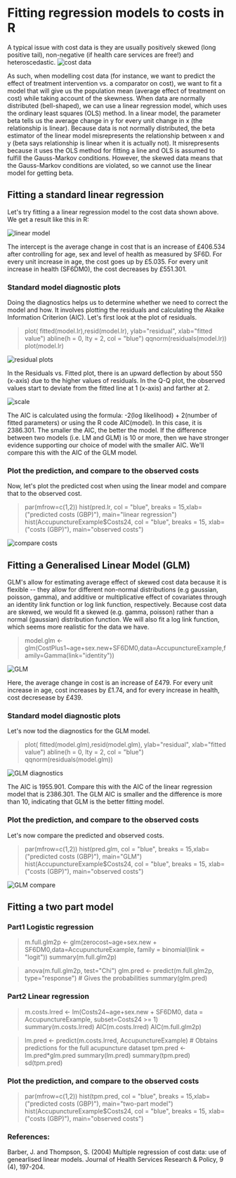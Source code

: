 # Fitting regression models to costs in R

A typical issue with cost data is they are usually positively skewed (long positive tail), non-negative (if health care services are free!) and heteroscedastic. 
![cost data](https://github.com/1Genevieve/Cost_modelling/blob/master/cost.png)

As such, when modelling cost data (for instance, we want to predict the effect of treatment intervention vs. a comparator on cost), we want to fit a model that will give us the population mean (average effect of treatment on cost) while taking account of the skewness. When data are normally distributed (bell-shaped), we can use a linear regression model, which uses the ordinary least squares (OLS) method. In a linear model, the parameter beta tells us the average change in y for every unit change in x (the relationship is linear). Because data is not normally distributed, the beta estimator of the linear model misrepresents the relationship between x and y (beta says relationship is linear when it is actually not). It misrepresents because it uses the OLS method for fitting a line and OLS is assumed to fulfill the Gauss-Markov conditions. However, the skewed data means that the Gauss-Markov conditions are violated, so we cannot use the linear model for getting beta.

## Fitting a standard linear regression

Let's try fitting a a linear regression model to the cost data shown above. We get a result like this in R:

![linear model](https://github.com/1Genevieve/Cost_modelling/blob/master/LM.JPG)

The intercept is the average change in cost that is an increase of £406.534 after controlling for age, sex and level of health as measured by SF6D. For every unit increase in age, the cost goes up by £5.035. For every unit increase in health (SF6DM0), the cost decreases by £551.301.

### Standard model diagnostic plots
Doing the diagnostics helps us to determine whether we need to correct the model and how. It involves plotting the residuals and calculating the Akaike Information Criterion (AIC). Let's first look at the plot of residuals.

>plot( fitted(model.lr),resid(model.lr), ylab="residual", xlab="fitted value")
>abline(h = 0, lty = 2, col = "blue")
>qqnorm(residuals(model.lr))
>plot(model.lr)

![residual plots](https://github.com/1Genevieve/Cost_modelling/blob/master/Residual%20plots.jpg)

In the Residuals vs. Fitted plot, there is an upward deflection by about 550 (x-axis) due to the higher values of residuals. In the Q-Q plot, the observed values start to deviate from the fitted line at 1 (x-axis) and farther at 2.

![scale](https://github.com/1Genevieve/Cost_modelling/blob/master/scale.jpg)

The AIC is calculated using the formula: -2(log likelihood) + 2(number of fitted parameters) or using the R code AIC(model). In this case, it is 2386.301. The smaller the AIC, the better the model. If the difference between two models (i.e. LM and GLM) is 10 or more, then we have stronger evidence supporting our choice of model with the smaller AIC. We'll compare this with the AIC of the GLM model.

### Plot the prediction, and compare to the observed costs
Now, let's plot the predicted cost when using the linear model and compare that to the observed cost.

>par(mfrow=c(1,2))
>hist(pred.lr, col = "blue", breaks = 15,xlab=("predicted costs (GBP)"), main="linear regression")
>hist(AccupunctureExample$Costs24, col = "blue", breaks = 15, xlab=("costs (GBP)"), main="observed costs")

![compare costs](https://github.com/1Genevieve/Cost_modelling/blob/master/compare.JPG)


## Fitting a Generalised Linear Model (GLM)
GLM's allow for estimating average effect of skewed cost data because it is flexible -- they allow for different non-normal distributions (e.g gaussian, poisson, gamma), and additive or multiplicative effect of covariates through an identity link function or log link function, respectively. Because cost data are skewed, we would fit a skewed (e.g. gamma, poisson) rather than a normal (gaussian) distribution function. We will also fit a log link function, which seems more realistic for the data we have.

>model.glm <- glm(CostPlus1~age+sex.new+SF6DM0,data=AccupunctureExample,family=Gamma(link="identity"))

![GLM](https://github.com/1Genevieve/Cost_modelling/blob/master/GLM.JPG)

Here, the average change in cost is an increase of £479. For every unit increase in age, cost increases by £1.74, and for every increase in health, cost decresease by £439.

### Standard model diagnostic plots
Let's now tod the diagnostics for the GLM model.
>plot( fitted(model.glm),resid(model.glm), ylab="residual", xlab="fitted value")
>abline(h = 0, lty = 2, col = "blue")
>qqnorm(residuals(model.glm))

![GLM diagnostics](https://github.com/1Genevieve/Cost_modelling/blob/master/GLM_diagnostics.jpg)

The AIC is 1955.901. Compare this with the AIC of the linear regression model that is 2386.301. The GLM AIC is smaller and the difference is more than 10, indicating that GLM is the better fitting model.

### Plot the prediction, and compare to the observed costs
Let's now compare the predicted and observed costs.

>par(mfrow=c(1,2))
>hist(pred.glm, col = "blue", breaks = 15,xlab=("predicted costs (GBP)"), main="GLM")
>hist(AccupunctureExample$Costs24, col = "blue", breaks = 15, xlab=("costs (GBP)"), main="observed costs")

![GLM compare](https://github.com/1Genevieve/Cost_modelling/blob/master/GLM_compare%20plots.jpg)


## Fitting a two part model

### Part1 Logistic regression
>m.full.glm2p <- glm(zerocost~age+sex.new + SF6DM0,data=AccupunctureExample, family = binomial(link = "logit"))
>summary(m.full.glm2p)

>anova(m.full.glm2p, test="Chi")
>glm.pred <- predict(m.full.glm2p, type="response") # Gives the probabilities
>summary(glm.pred)

### Part2 Linear regression
>m.costs.lrred <- lm(Costs24~age+sex.new + SF6DM0, data = AccupunctureExample, subset=Costs24 >= 1)
>summary(m.costs.lrred)
>AIC(m.costs.lrred)
>AIC(m.full.glm2p)

>lm.pred <-  predict(m.costs.lrred, AccupunctureExample) # Obtains predictions for the full acupuncture dataset
>tpm.pred <- lm.pred*glm.pred
>summary(lm.pred)
>summary(tpm.pred)
>sd(tpm.pred)

### Plot the prediction, and compare to the observed costs
>par(mfrow=c(1,2))
>hist(tpm.pred, col = "blue", breaks = 15,xlab=("predicted costs (GBP)"), main="two-part model")
>hist(AccupunctureExample$Costs24, col = "blue", breaks = 15, xlab=("costs (GBP)"), main="observed costs")


### References:
Barber, J. and Thompson, S. (2004) Multiple regression of cost data: use of genearlised linear models. Journal of Health Services Research & Policy, 9 (4), 197-204.
